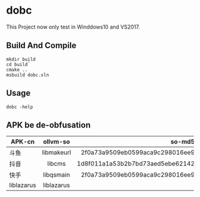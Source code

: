 # dobc

This Project now only test in Winddows10 and VS2017.

## Build And Compile

```
mkdir build
cd build`
cmake ..
msbuild dobc.sln
```

## Usage


```
dobc -help
```

## APK be de-obfusation

| APK-cn       | ollvm-so      | so-md5  |
| ------------ |:-------------:| -----:|
| 斗鱼         | libmakeurl    | 2f0a73a9509eb0599aca9c298016ee9 |
| 抖音         | libcms        | 1d8f011a1a53b2b7bd73aed5ebe62142 |
| 快手         | libqsmain     | 2f0a73a9509eb0599aca9c298016ee9 |
| liblazarus  | liblazarus     |       | 

